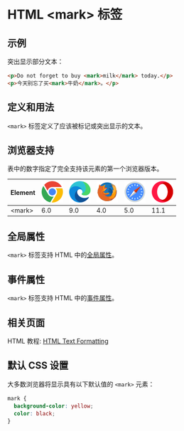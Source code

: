 HTML \<mark> 标签
===

## 示例

突出显示部分文本：

```html idoc:preview:iframe
<p>Do not forget to buy <mark>milk</mark> today.</p>
<p>今天别忘了买<mark>牛奶</mark>。</p>
```

## 定义和用法

`<mark>` 标签定义了应该被标记或突出显示的文本。

## 浏览器支持

表中的数字指定了完全支持该元素的第一个浏览器版本。

| Element | ![chrome][1] | ![edge][2] | ![firefox][3] | ![safari][4] | ![opera][5] |
| ------- | --- | --- | --- | --- | --- |
| \<mark> | 6.0 | 9.0 | 4.0 | 5.0 | 11.1 |

## 全局属性

`<mark>` 标签支持 HTML 中的[全局属性](../reference/standardattributes.md)。

## 事件属性

`<mark>` 标签支持 HTML 中的[事件属性](../reference/eventattributes.md)。

## 相关页面

HTML 教程: [HTML Text Formatting](../tutorial/formatting.md)

## 默认 CSS 设置

大多数浏览器将显示具有以下默认值的 `<mark>` 元素：

```css
mark {
  background-color: yellow;
  color: black;
}
```

[1]: ../assets/chrome.svg
[2]: ../assets/edge.svg
[3]: ../assets/firefox.svg
[4]: ../assets/safari.svg
[5]: ../assets/opera.svg
